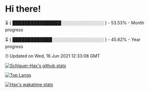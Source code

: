 # Hi there!

⏳ { ████████████████░░░░░░░░░░░░░░ } - 53.53% - Month progress

⏳ { █████████████░░░░░░░░░░░░░░░░░ } - 45.62% - Year progress

⏰ Updated on Wed, 16 Jun 2021 12:33:08 GMT


[![Schlauer-Hax's github stats](https://github-readme-stats.vercel.app/api?username=Schlauer-Hax&show_icons=true&theme=dark&count_private=true)](https://github.com/Schlauer-Hax)


[![Top Langs](https://github-readme-stats.vercel.app/api/top-langs/?username=Schlauer-Hax&layout=compact&theme=dark)](https://github.com/Schlauer-Hax?tab=repositories)


[![Hax's wakatime stats](https://github-readme-stats.vercel.app/api/wakatime?username=Hax&theme=dark)](https://wakatime.com/@Hax)

